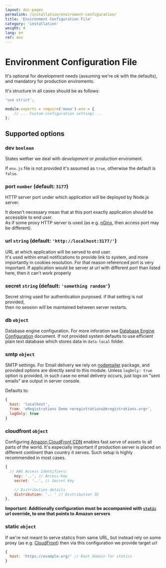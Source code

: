```yaml
---	
layout: doc-pages	
permalink: /installation/enviroment-configuration/	
title: 'Environment Configuration File'						
category: 'installation'					
weight: 4	
lang: en	
ref: env	
---	 
```


# Environment Configuration File	

It's optional for development needs (assuming we're ok with the defaults), and mandatory for production enviroments.	

It's structure in all cases should be as follows:		

```javascript	 
'use strict';	 

module.exports = require('mano').env = {	
	// ... Custom configuration settings ...	
};	 
```	 

## Supported options	

### dev `boolean`			

States wether we deal with _development_  or _production_ enviroment.	

If `env.js` file is not provided it's assumed as `true`, otherwise the default is `false`.	

### port `number` (default: `3177`)		

HTTP server port under which application will be deployed by Node.js server.	

It doesn't necessary mean that at this port exactly application should be accessible to end user.	
As if some proxy HTTP server is used (as e.g. [nGinx](/installation/nginx), then access port may be different).	

### url `string` (default: `'http://localhost:3177/'`)												

URL at which application will be served to end user.												
It's used within email notifications to provide link to system, and more importantly in cookies	
resolution. For that reason referenced port is very important. If application would be server at url with different port than listed here, then it can't work properly	

### secret `string` (default: `'something random'`)		

Secret string used for authentication purposed. if that setting is not provided,	
then no session will be maintained between server restarts.			

### db `object`	

Database engine configuration. For more inforation see [Database Engine Configuration](/installation/database-engine) document.	
If not provided system defaults to use efficient plain text database which stores data in `data-local` folder.				


### smtp `object`			 

SMTP settings. For Email delivery we rely on [nodemailer](https://www.npmjs.com/package/nodemailer) package, and provided options are directly send to this module.	
Unless `logOnly: true` option is provided, in such case no email delivery occurs, just logs on "sent emails" are output in server console.			 

Defaults to:

```javascript		 
{								 
  host: 'localhost',	
  from: 'eRegistrations Demo <eregistrations@eregistrations.org>',
  logOnly: true
}
```

### cloudfront `object`

Configuring [Amazon CloudFront CDN](https://aws.amazon.com/cloudfront/) enables fast serve of assets to all parts of the world. It's especially important if production server is placed on different continent than country it serves.
Such setup is highly recommended in most cases.


```javascript		 
{
  // AWS Access Identifiers:
	key: '..', // Access Key
	secret: '..', // Secret Key

	// Distribution details
	distribution: '.. ' // Distribution ID
},
```

__Important: Additionally configuration must be accompanied with [`static`](#static-object) url override, to one that points to Amazon servers__

### static `object`

If we're not meant to serve statics from same URL, but instead rely on some proxy (as e.g. [CloudFront](#cloudfront-object)) then via this configuration we provide target url

```javascript
{
  host: 'https://example.org/' // Root domain for statics
}
```
